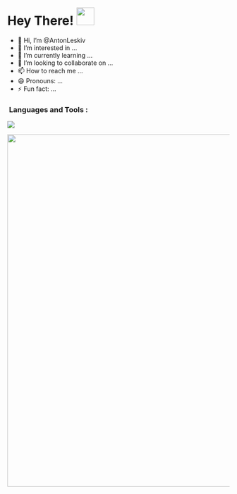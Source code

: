 <h1 align="left">Hey There! <img src="https://media.giphy.com/media/hvRJCLFzcasrR4ia7z/giphy.gif" width="40"></h1>

- 👋 Hi, I’m @AntonLeskiv
- 👀 I’m interested in ...
- 🌱 I’m currently learning ...
- 💞️ I’m looking to collaborate on ...
- 📫 How to reach me ...
- 😄 Pronouns: ...
- ⚡ Fun fact: ...


### &nbsp;Languages and Tools :
[![](https://skillicons.dev/icons?i=py,java,kotlin,js,html,css,mysql,postgres,docker,git,vscode&theme=light)](https://skillicons.dev)


<p align="center"><img src="https://github.com/AntonLeskiv/AntonLeskiv/assets/145350646/b3563ebb-117e-4130-9bb9-0300c8e9ff78" width="800"/></p>
